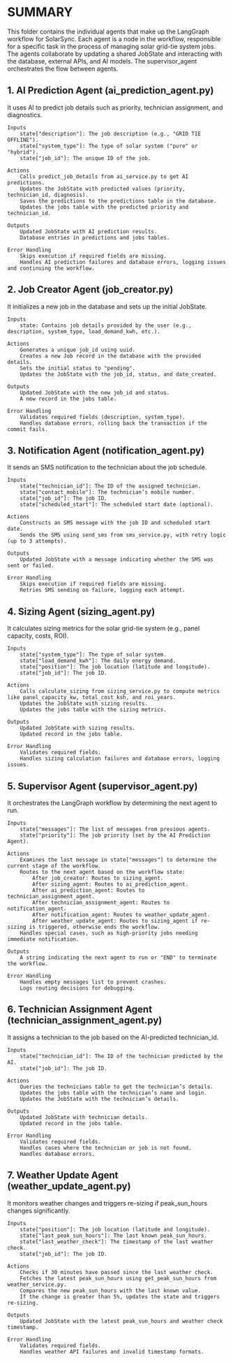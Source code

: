 # SUMMARY

This folder contains the individual agents that make up the LangGraph workflow for SolarSync. Each agent is a node in the workflow, responsible for a specific task in the process of managing solar grid-tie system jobs. The agents collaborate by updating a shared JobState and interacting with the database, external APIs, and AI models. The supervisor_agent orchestrates the flow between agents.

## 1. AI Prediction Agent (ai_prediction_agent.py)

It uses AI to predict job details such as priority, technician assignment, and diagnostics.

    Inputs
        state["description"]: The job description (e.g., "GRID TIE OFFLINE").
        state["system_type"]: The type of solar system ("pure" or "hybrid").
        state["job_id"]: The unique ID of the job.

    Actions
        Calls predict_job_details from ai_service.py to get AI predictions.
        Updates the JobState with predicted values (priority, technician_id, diagnosis).
        Saves the predictions to the predictions table in the database.
        Updates the jobs table with the predicted priority and technician_id.

    Outputs
        Updated JobState with AI prediction results.
        Database entries in predictions and jobs tables.

    Error Handling
        Skips execution if required fields are missing.
        Handles AI prediction failures and database errors, logging issues and continuing the workflow.

## 2. Job Creator Agent (job_creator.py)

It initializes a new job in the database and sets up the initial JobState.

    Inputs
        state: Contains job details provided by the user (e.g., description, system_type, load_demand_kwh, etc.).
    
    Actions
        Generates a unique job_id using uuid.
        Creates a new Job record in the database with the provided details.
        Sets the initial status to "pending".
        Updates the JobState with the job_id, status, and date_created.

    Outputs
        Updated JobState with the new job_id and status.
        A new record in the jobs table.

    Error Handling
        Validates required fields (description, system_type).
        Handles database errors, rolling back the transaction if the commit fails.

## 3. Notification Agent (notification_agent.py)

It sends an SMS notification to the technician about the job schedule.

    Inputs
        state["technician_id"]: The ID of the assigned technician.
        state["contact_mobile"]: The technician’s mobile number.
        state["job_id"]: The job ID.
        state["scheduled_start"]: The scheduled start date (optional).

    Actions
        Constructs an SMS message with the job ID and scheduled start date.
        Sends the SMS using send_sms from sms_service.py, with retry logic (up to 3 attempts).

    Outputs
        Updated JobState with a message indicating whether the SMS was sent or failed.

    Error Handling
        Skips execution if required fields are missing.
        Retries SMS sending on failure, logging each attempt.

## 4. Sizing Agent (sizing_agent.py)

It calculates sizing metrics for the solar grid-tie system (e.g., panel capacity, costs, ROI).

    Inputs
        state["system_type"]: The type of solar system.
        state["load_demand_kwh"]: The daily energy demand.
        state["position"]: The job location (latitude and longitude).
        state["job_id"]: The job ID.

    Actions
        Calls calculate_sizing from sizing_service.py to compute metrics like panel_capacity_kw, total_cost_ksh, and roi_years.
        Updates the JobState with sizing results.
        Updates the jobs table with the sizing metrics.

    Outputs
        Updated JobState with sizing results.
        Updated record in the jobs table.

    Error Handling
        Validates required fields.
        Handles sizing calculation failures and database errors, logging issues.

## 5. Supervisor Agent (supervisor_agent.py)

It orchestrates the LangGraph workflow by determining the next agent to run.

    Inputs
        state["messages"]: The list of messages from previous agents.
        state["priority"]: The job priority (set by the AI Prediction Agent).

    Actions
        Examines the last message in state["messages"] to determine the current stage of the workflow.
        Routes to the next agent based on the workflow state:
            After job_creator: Routes to sizing_agent.
            After sizing_agent: Routes to ai_prediction_agent.
            After ai_prediction_agent: Routes to technician_assignment_agent.
            After technician_assignment_agent: Routes to notification_agent.
            After notification_agent: Routes to weather_update_agent.
            After weather_update_agent: Routes to sizing_agent if re-sizing is triggered, otherwise ends the workflow.
        Handles special cases, such as high-priority jobs needing immediate notification.

    Outputs
        A string indicating the next agent to run or "END" to terminate the workflow.

    Error Handling
        Handles empty messages list to prevent crashes.
        Logs routing decisions for debugging.

## 6. Technician Assignment Agent (technician_assignment_agent.py)

It assigns a technician to the job based on the AI-predicted technician_id.

    Inputs
        state["technician_id"]: The ID of the technician predicted by the AI.
        state["job_id"]: The job ID.

    Actions
        Queries the technicians table to get the technician’s details.
        Updates the jobs table with the technician’s name and login.
        Updates the JobState with the technician’s details.

    Outputs
        Updated JobState with technician details.
        Updated record in the jobs table.

    Error Handling
        Validates required fields.
        Handles cases where the technician or job is not found.
        Handles database errors.

## 7. Weather Update Agent (weather_update_agent.py)

It monitors weather changes and triggers re-sizing if peak_sun_hours changes significantly.

    Inputs
        state["position"]: The job location (latitude and longitude).
        state["last_peak_sun_hours"]: The last known peak_sun_hours.
        state["last_weather_check"]: The timestamp of the last weather check.
        state["job_id"]: The job ID.

    Actions
        Checks if 30 minutes have passed since the last weather check.
        Fetches the latest peak_sun_hours using get_peak_sun_hours from weather_service.py.
        Compares the new peak_sun_hours with the last known value.
        If the change is greater than 5%, updates the state and triggers re-sizing.

    Outputs
        Updated JobState with the latest peak_sun_hours and weather check timestamp.

    Error Handling
        Validates required fields.
        Handles weather API failures and invalid timestamp formats.
        